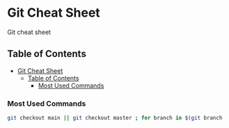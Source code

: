 # Git Cheat Sheet

Git cheat sheet

## Table of Contents

- [Git Cheat Sheet](#git-cheat-sheet)
  - [Table of Contents](#table-of-contents)
    - [Most Used Commands](#most-used-commands)

### Most Used Commands

```bash
git checkout main || git checkout master ; for branch in $(git branch | awk {'print $1$2'} | grep -Ev "^master$|^\*master$|^main$|^\*main$") ; do git branch -D ${branch} ; done && git pull && git fetch --all --prune --prune-tags && git status
```
